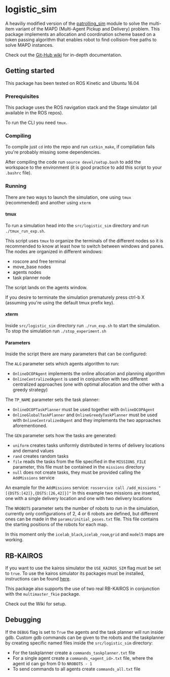 # logistic_sim
A heaviliy modified version of the [patrolling_sim](http://wiki.ros.org/patrolling_sim) module to solve the multi-item variant of the MAPD (Multi-Agent Pickup and Delivery) problem. This package implements an allocation and coordination scheme based on a token passing algorithm that enables robot to find collision-free paths to solve MAPD instances.

Check out the [Git-Hub wiki](https://github.com/antonellocontini/LogisticAgent/wiki) for in-depth documentation.

## Getting started
This package has been tested on ROS Kinetic and Ubuntu 16.04

### Prerequisites
This package uses the ROS navigation stack and the Stage simulator (all available in the ROS repos).

To run the CLI you need `tmux`.

### Compiling
To compile just `cd` into the repo and run `catkin_make`, if compilation fails you're probably missing some dependencies.

After compiling the code run `source devel/setup.bash` to add the workspace to the environment (it is good practice to add this script to your `.bashrc` file).

### Running
There are two ways to launch the simulation, one using `tmux` (recommended) and another using `xterm`

#### tmux
To run a simulation head into the `src/logistic_sim` directory and run `./tmux_run_exp.sh`.

This script uses `tmux` to organize the terminals of the different nodes so it is recommended to know at least how to switch between windows and panes. The nodes are organized in different windows:
* roscore and free terminal
* move_base nodes
* agents nodes
* task planner node

The script lands on the agents window.

If you desire to terminate the simulation prematurely press ctrl-b X (assuming you're using the default tmux prefix key).

#### xterm
Inside `src/logistic_sim` directory run `./run_exp.sh` to start the simulation. To stop the simulation run `./stop_experiment.sh`

#### Parameters
Inside the script there are many parameters that can be configured:

The `ALG` parameter sets which agents algorithm to run:
* `OnlineDCOPAgent` implements the online allocation and planning algorithm
* `OnlineCentralizedAgent` is used in conjunction with two different centralized approaches (one with optimal allocation and the other with a greedy strategy)

The `TP_NAME` parameter sets the task planner:
* `OnlineDCOPTaskPlanner` must be used together with `OnlineDCOPAgent`
* `OnlineGlobalTaskPlanner` and `OnlineGreedyTaskPlanner` must be used with `OnlineCentralizedAgent` and they implements the two approaches aforementioned.

The `GEN` parameter sets how the tasks are generated:
* `uniform` creates tasks uniformly distributed in terms of delivery locations and demand values
* `rand` creates random tasks
* `file` reads the tasks from the file specified in the `MISSIONS_FILE` parameter, this file must be contained in the `missions` directory
* `null` does not create tasks, they must be provided calling the `AddMissions` service

An example for the `AddMissions` service:
`rosservice call /add_missions "[{DSTS:[42]},{DSTS:[26,42]}]"`
In this example two missions are inserted, one with a single delivery location and one with two delivery locations

The `NROBOTS` parameter sets the number of robots to run in the simulation, currently only configurations of 2, 4 or 6 robots are defined, but different ones can be made in the `params/initial_poses.txt` file. This file contains the starting positions of the robots for each map.

In this moment only the `icelab_black`,`icelab_room`,`grid` and `model5` maps are working.

## RB-KAIROS
If you want to use the kairos simulator the `USE_KAIROS_SIM` flag must be set to `true`.
To use the kairos simulator its packages must be installed, instructions can be found [here](https://github.com/RobotnikAutomation/rbkairos_sim).


This package also supports the use of two real RB-KAIROS in conjunction with the `multimaster_fkie` package.

Check out the Wiki for setup.

## Debugging
If the `DEBUG` flag is set to `True` the agents and the task planner will run inside gdb. Custom gdb commands can be given to the robots and the taskplanner by creating specific named files inside the `src/logistic_sim` directory:
* For the taskplanner create a `commands_taskplanner.txt` file
* For a single agent create a `commands_<agent_id>.txt` file, where the agent id can go from 0 to `NROBOTS - 1`
* To send commands to all agents create `commands_all.txt` file

